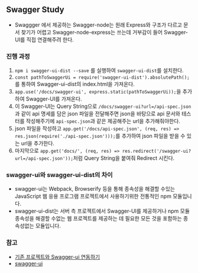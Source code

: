 ## Swagger Study

- Swaggger 에서 제공하는 Swagger-node는 원래 Express와 구조가 다르고 문서 찾기가 어렵고 Swagger-node-express는 쓰는데 거부감이 들어 Swagger-UI를 직접 연결해주려 한다.

### 진행 과정
1. `npm i swagger-ui-dist --save` 를 실행하여 `swagger-ui-dist`를 설치한다.
2. `const pathToSwaggerUi = require('swagger-ui-dist').absolutePath();`를 통하여 Swagger-ui-dist의 index.html을 가져온다.
3. `app.use('/docs/swagger-ui', express.static(pathToSwaggerUi));`을 추가하여 Swagger-UI를 가져온다.
4. 이 Swagger-UI는 Query String으로 `/docs/swagger-ui?url=/api-spec.json`과 같이 api 명세를 담은 json 파일을 전달해주면 json을 바탕으로 api 문서와 테스터를 작성해주기에 `api-spec.json`과 같은 제공해주는 url을 추가해줘야한다.
5. json 파일을 작성하고 `app.get('/docs/api-spec.json', (req, res) => res.json(require('./api-spec.json')));`를 추가하여 json 파일을 받을 수 있는 url을 추가한다.
6. 마지막으로 `app.get('docs/', (req, res) => res.redirect('/swagger-ui?url=/api-spec.json'));`처럼 Query String을 붙여줘 Redirect 시킨다.

### swagger-ui와 swagger-ui-dist의 차이
- swagger-ui는 Webpack, Browserify 등을 통해 종속성을 해결할 수있는 JavaScript 웹 응용 프로그램 프로젝트에서 사용하기위한 전통적인 npm 모듈입니다.
- swagger-ui-dist는 서버 측 프로젝트에서 Swagger-UI를 제공하거나 npm 모듈 종속성을 해결할 수없는 웹 프로젝트를 제공하는 데 필요한 모든 것을 포함하는 종속성없는 모듈입니다.

### 참고
- [기존 프로젝트와 Swagger-ui 연동하기](http://blog.jeonghwan.net/%EA%B8%B0%EC%A1%B4-%ED%94%84%EB%A1%9C%EC%A0%9D%ED%8A%B8%EC%99%80-swagger-ui-%EC%97%B0%EB%8F%99%ED%95%98%EA%B8%B0/)
- [swagger-ui](https://github.com/swagger-api/swagger-ui)